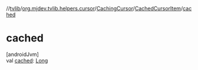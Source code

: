 //[tvlib](../../../../index.md)/[org.mjdev.tvlib.helpers.cursor](../../index.md)/[CachingCursor](../index.md)/[CachedCursorItem](index.md)/[cached](cached.md)

# cached

[androidJvm]\
val [cached](cached.md): [Long](https://kotlinlang.org/api/latest/jvm/stdlib/kotlin/-long/index.html)
